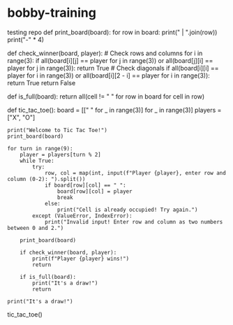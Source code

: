 # bobby-training
testing repo
def print_board(board):
    for row in board:
        print(" | ".join(row))
        print("-" * 4)

def check_winner(board, player):
    # Check rows and columns
    for i in range(3):
        if all(board[i][j] == player for j in range(3)) or all(board[j][i] == player for j in range(3)):
            return True
    # Check diagonals
    if all(board[i][i] == player for i in range(3)) or all(board[i][2 - i] == player for i in range(3)):
        return True
    return False

def is_full(board):
    return all(cell != " " for row in board for cell in row)

def tic_tac_toe():
    board = [[" " for _ in range(3)] for _ in range(3)]
    players = ["X", "O"]
    
    print("Welcome to Tic Tac Toe!")
    print_board(board)
    
    for turn in range(9):
        player = players[turn % 2]
        while True:
            try:
                row, col = map(int, input(f"Player {player}, enter row and column (0-2): ").split())
                if board[row][col] == " ":
                    board[row][col] = player
                    break
                else:
                    print("Cell is already occupied! Try again.")
            except (ValueError, IndexError):
                print("Invalid input! Enter row and column as two numbers between 0 and 2.")
        
        print_board(board)
        
        if check_winner(board, player):
            print(f"Player {player} wins!")
            return
        
        if is_full(board):
            print("It's a draw!")
            return
    
    print("It's a draw!")

tic_tac_toe()
